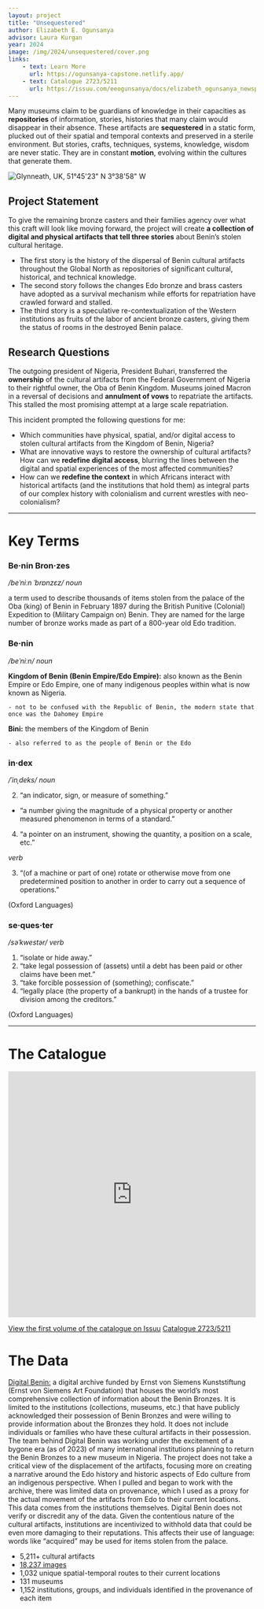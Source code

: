 ```yaml
---
layout: project
title: "Unsequestered"
author: Elizabeth E. Ogunsanya
advisor: Laura Kurgan
year: 2024
image: /img/2024/unsequestered/cover.png
links:
    - text: Learn More
      url: https://ogunsanya-capstone.netlify.app/
    - text: Catalogue 2723/5211
      url: https://issuu.com/eeogunsanya/docs/elizabeth_ogunsanya_newsprint-compressed
---
```


Many museums claim to be guardians of knowledge in their capacities as **repositories** of information, stories, histories that many claim would disappear in their absence. These artifacts are **sequestered** in a static form, plucked out of their spatial and temporal contexts and preserved in a sterile environment. But stories, crafts, techniques, systems, knowledge, wisdom are never static. They are in constant **motion**, evolving within the cultures that generate them.

![Glynneath, UK, 51°45'23" N 3°38'58" W](/img/_example/glynneath-united-kingdom.jpg)

## Project Statement

To give the remaining bronze casters and their families agency over what this craft will look like moving forward, the project will create **a collection of digital and physical artifacts that tell three stories** about Benin’s stolen cultural heritage. 

- The first story is the history of the dispersal of Benin cultural artifacts throughout the Global North as repositories of significant cultural, historical, and technical knowledge. 
- The second story follows the changes Edo bronze and brass casters have adopted as a survival mechanism while efforts for repatriation have crawled forward and stalled.
- The third story is a speculative re-contextualization of the Western institutions as fruits of the labor of ancient bronze casters, giving them the status of rooms in the destroyed Benin palace.

## Research Questions

The outgoing president of Nigeria, President Buhari, transferred the **ownership** of the cultural artifacts from the Federal Government of Nigeria to their rightful owner, the Oba of Benin Kingdom. Museums joined Macron in a reversal of decisions and **annulment of vows** to repatriate the artifacts. This stalled the most promising attempt at a large scale repatriation.

This incident prompted the following questions for me:

- Which communities have physical, spatial, and/or digital access to stolen cultural artifacts from the Kingdom of Benin, Nigeria? 
- What are innovative ways to restore the ownership of cultural artifacts? How can we **redefine digital access**, blurring the lines between the digital and spatial experiences of the most affected communities?
- How can we **redefine the context** in which Africans interact with historical artifacts (and the institutions that hold them) as integral parts of our complex history with colonialism and current wrestles with neo-colonialism?

_________________

# Key Terms

### Be·nin Bron·zes

_/beˈniːn ˈbrɒnzɛz/_
_noun_

a term used to describe thousands of items stolen from the palace of the Oba (king) of Benin in February 1897 during the British Punitive (Colonial) Expedition to (Military Campaign on) Benin. They are named for the large number of bronze works made as part of a 800-year old Edo tradition.

### Be·nin

_/beˈniːn/_
_noun_

**Kingdom of Benin (Benin Empire/Edo Empire):** also known as the Benin Empire or Edo Empire, one of many indigenous peoples within what is now known as Nigeria.

    - not to be confused with the Republic of Benin, the modern state that once was the Dahomey Empire

**Bini:** the members of the Kingdom of Benin

    - also referred to as the people of Benin or the Edo 

### in·dex

_/ˈinˌdeks/_
_noun_

2. “an indicator, sign, or measure of something.”

- “a number giving the magnitude of a physical property or another measured phenomenon in terms of a standard.”

4. “a pointer on an instrument, showing the quantity, a position on a scale, etc.”

_verb_

3. “(of a machine or part of one) rotate or otherwise move from one predetermined position to another in order to carry out a sequence of operations.”

(Oxford Languages)

### se·ques·ter 

_/səˈkwestər/_
_verb_

1. “isolate or hide away.”
2. “take legal possession of (assets) until a debt has been paid or other claims have been met.”
3. “take forcible possession of (something); confiscate.”
4. “legally place (the property of a bankrupt) in the hands of a trustee for division among the creditors.”

(Oxford Languages)

_________________

# The Catalogue

<iframe 
src="https://e.issuu.com/embed.html?d=elizabeth_ogunsanya_newsprint-compressed&u=eeogunsanya"
style="width:100%; height:500px;" 
frameborder="0" 
allowfullscreen>
</iframe>

[View the first volume of the catalogue on Issuu](https://issuu.com/eeogunsanya/docs/elizabeth_ogunsanya_newsprint-compressed)
[Catalogue 2723/5211](/img/2024/unsequestered/animation.gif)

# The Data

[Digital Benin:](https://digitalbenin.org/) a digital archive funded by Ernst von Siemens Kunststiftung (Ernst von Siemens Art Foundation) that houses the world’s most comprehensive collection of information about the Benin Bronzes. It is limited to the institutions (collections, museums, etc.) that have publicly acknowledged their possession of Benin Bronzes and were willing to provide information about the Bronzes they hold. It does not include individuals or families who have these cultural artifacts in their possession. The team behind Digital Benin was working under the excitement of a bygone era (as of 2023) of many international institutions planning to return the Benin Bronzes to a new museum in Nigeria. The project does not take a critical view of the displacement of the artifacts, focusing more on creating a narrative around the Edo history and historic aspects of Edo culture from an indigenous perspective. When I pulled and began to work with the archive, there was limited data on provenance, which I used as a proxy for the actual movement of the artifacts from Edo to their current locations. This data comes from the institutions themselves. Digital Benin does not verify or discredit any of the data. Given the contentious nature of the cultural artifacts, institutions are incentivized to withhold data that could be even more damaging to their reputations. This affects their use of language: words like “acquired” may be used for items stolen from the palace.

- 5,211+ cultural artifacts
- [18,237 images](https://github.com/Tompotmelon/Unsequestered-Images-2024)
- 1,032 unique spatial-temporal routes to their current locations
- 131 museums
- 1,152 institutions, groups, and individuals identified in the provenance of each item


